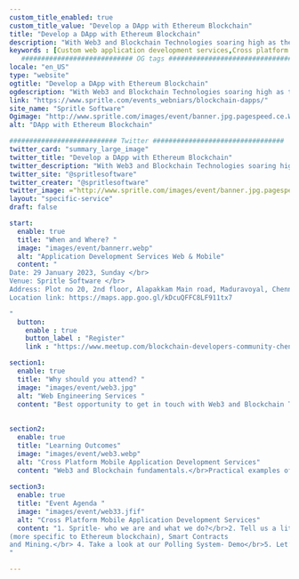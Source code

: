 ```yaml
---
custom_title_enabled: true
custom_title_value: "Develop a DApp with Ethereum Blockchain"
title: "Develop a DApp with Ethereum Blockchain"
description: "With Web3 and Blockchain Technologies soaring high as the best tech trends of recent years, this event aims to throw light on advancements in Web3 and Blockchain technologies with extra focus on how to deploy DApps using Ethereum blockchain."
keywords : [Custom web application development services,Cross platform mobile app development services]
   ############################ OG tags #################################
locale: "en_US"
type: "website"
ogtitle: "Develop a DApp with Ethereum Blockchain" 
ogdescription: "With Web3 and Blockchain Technologies soaring high as the best tech trends of recent years, this event aims to throw light on advancements in Web3 and Blockchain technologies with extra focus on how to deploy DApps using Ethereum blockchain."
link: "https://www.spritle.com/events_webniars/blockchain-dapps/"
site_name: "Spritle Software" 
Ogimage: "http://www.spritle.com/images/event/banner.jpg.pagespeed.ce.WkfbS_QTE-.webp"
alt: "DApp with Ethereum Blockchain" 

########################### Twitter #################################
twitter_card: "summary_large_image"
twitter_title: "Develop a DApp with Ethereum Blockchain" 
twitter_description: "With Web3 and Blockchain Technologies soaring high as the best tech trends of recent years, this event aims to throw light on advancements in Web3 and Blockchain technologies with extra focus on how to deploy DApps using Ethereum blockchain."
twitter_site: "@spritlesoftware"
twitter_creater: "@spritlesoftware"
twitter_image: ="http://www.spritle.com/images/event/banner.jpg.pagespeed.ce.WkfbS_QTE-.webp"
layout: "specific-service"
draft: false

start:
  enable: true
  title: "When and Where? "
  image: "images/event/bannerr.webp"
  alt: "Application Development Services Web & Mobile"
  content: "
Date: 29 January 2023, Sunday </br>
Venue: Spritle Software </br>
Address: Plot no 20, 2nd floor, Alapakkam Main road, Maduravoyal, Chennai, Tamil Nadu 600116.</br>
Location link: https://maps.app.goo.gl/kDcuQFFC8LF911tx7

"
  button:
    enable : true
    button_label : "Register"
    link : "https://www.meetup.com/blockchain-developers-community-chennai/events/291139042/"

section1:
  enable: true
  title: "Why should you attend? "
  image: "images/event/web3.jpg"
  alt: "Web Engineering Services "
  content: "Best opportunity to get in touch with Web3 and Blockchain Tech Experts.</br>Informative session on DApps and how to deploy them seamlessly."
  
  
section2:
  enable: true
  title: "Learning Outcomes"
  image: "images/event/web3.webp"
  alt: "Cross Platform Mobile Application Development Services"
  content: "Web3 and Blockchain fundamentals.</br>Practical examples of employing blockchain technology.</br>Wise hacks to keep in mind while working on DApp deployment projects"
  
section3:
  enable: true
  title: "Event Agenda "
  image: "images/event/web33.jfif"
  alt: "Cross Platform Mobile Application Development Services"
  content: "1. Spritle- who we are and what we do?</br>2. Tell us a little about You- Participants Introduction</br>3. Our deep dive into Web3- Blockchain network 
(more specific to Ethereum blockchain), Smart Contracts
and Mining.</br> 4. Take a look at our Polling System- Demo</br>5. Let’s have a talk- Q&A session
"

---
```

